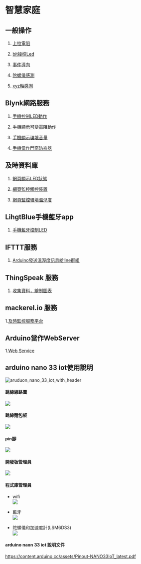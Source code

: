 # 智慧家庭
## 一般操作
1. [上拉電阻](https://github.com/roberthsu2003/smartHome/tree/master/%E4%B8%80%E8%88%AC%E6%93%8D%E4%BD%9C/1%E4%B8%8A%E6%8B%89%E9%9B%BB%E9%98%BB)

2. [bit操控Led](https://github.com/roberthsu2003/smartHome/tree/master/%E4%B8%80%E8%88%AC%E6%93%8D%E4%BD%9C/2bitLed)

3. [事件導向](https://github.com/roberthsu2003/smartHome/tree/master/%E4%B8%80%E8%88%AC%E6%93%8D%E4%BD%9C/3%E4%BA%8B%E4%BB%B6%E5%B0%8E%E5%90%91/1%E9%96%93%E9%9A%94%E6%99%82%E9%96%93%E5%9F%B7%E8%A1%8C)

4. [陀螺儀感測](https://github.com/roberthsu2003/smartHome/tree/master/%E4%B8%80%E8%88%AC%E6%93%8D%E4%BD%9C/4%E9%99%80%E8%9E%BA%E5%84%80%E6%84%9F%E6%B8%AC)

5. [xyz軸感測](https://github.com/roberthsu2003/smartHome/tree/master/%E4%B8%80%E8%88%AC%E6%93%8D%E4%BD%9C/5xyz%E8%BB%B8%E6%84%9F%E6%B8%AC)

## Blynk網路服務
1. [手機控制LED動作](https://github.com/roberthsu2003/smartHome/tree/master/%E4%BD%BF%E7%94%A8Blynk/1led_control)

2. [手機顯示可變電阻動作](https://github.com/roberthsu2003/smartHome/tree/master/%E4%BD%BF%E7%94%A8Blynk/2%E5%8F%AF%E8%AE%8A%E9%9B%BB%E9%98%BB)

3. [手機顯示環境音量](https://github.com/roberthsu2003/smartHome/tree/master/%E4%BD%BF%E7%94%A8Blynk/3%E8%81%B2%E9%9F%B3%E6%84%9F%E6%B8%AC%E5%99%A8(%E4%B8%8D%E6%BA%96))

4. [手機當作門窗防盜器](https://github.com/roberthsu2003/smartHome/tree/master/%E4%BD%BF%E7%94%A8Blynk/4%E8%BF%B7%E4%BD%A0%E7%A3%81%E7%B0%A7%E9%96%8B%E9%97%9C)

## 及時資料庫
1. [網頁顯示LED狀態](https://github.com/roberthsu2003/smartHome/tree/master/%E5%8F%8A%E6%99%82%E8%B3%87%E6%96%99%E5%BA%AB/1led_control)

2. [網頁監控觸控裝置](https://github.com/roberthsu2003/smartHome/tree/master/%E5%8F%8A%E6%99%82%E8%B3%87%E6%96%99%E5%BA%AB/2touch_sensor)

3. [網頁監控環境溫溼度](https://github.com/roberthsu2003/smartHome/tree/master/%E5%8F%8A%E6%99%82%E8%B3%87%E6%96%99%E5%BA%AB/3dht11) 

## LihgtBlue手機藍牙app
1. [手機藍牙控制LED](https://github.com/roberthsu2003/smartHome/tree/master/%E4%BD%BF%E7%94%A8%E8%97%8D%E7%89%99/1led_control)

## IFTTT服務
1. [Arduino發送溫溼度訊息給line群組](https://github.com/roberthsu2003/smartHome/tree/master/%E4%BD%BF%E7%94%A8IFTTT/1dht11)

## ThingSpeak 服務
1. [收集資料，繪制圖表](https://github.com/roberthsu2003/smartHome/tree/master/%E4%BD%BF%E7%94%A8ThingSpeak)

## mackerel.io 服務
1.[及時監控服務平台](https://github.com/roberthsu2003/smartHome/tree/master/%E4%BD%BF%E7%94%A8mackerel)

## Arduino當作WebServer
1.[Web Service](https://github.com/roberthsu2003/smartHome/tree/master/%E7%95%B6%E4%BD%9CWebServer)


## arduino nano 33 iot使用說明
![aruduon_nano_33_iot_with_header](abx00032_iso.jpg)


#### 跳線線路圖

![](nanoV33_bb.jpg)

#### 跳線麵包板
![](IMG_0383.jpg)

#### pin腳
![](pin.jpg)

#### 開發板管理員
![](boardManager.png)

#### 程式庫管理員
- wifi  
![](wifinina.png)

- 藍牙   
![](arduinoBLE.png)

- 陀螺儀和加速度計(LSM6DS3)  
![](LSM6DS3.png)

#### arduino naon 33 iot 說明文件
https://content.arduino.cc/assets/Pinout-NANO33IoT_latest.pdf
